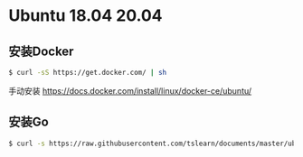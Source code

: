 # Ubuntu 18.04 20.04

## 安装Docker
```bash
$ curl -sS https://get.docker.com/ | sh
```
手动安装 https://docs.docker.com/install/linux/docker-ce/ubuntu/

## 安装Go
```bash
$ curl -s https://raw.githubusercontent.com/tslearn/documents/master/ubuntu/plugins/go.sh?token=AEICRIE2YYP7JNGPRB6WJ4S5SNC6K | bash
```
